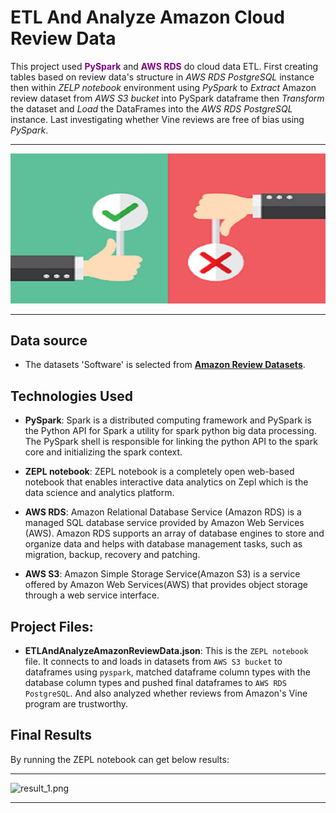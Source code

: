
# ETL And Analyze Amazon Cloud Review Data

This project used <span style="color:purple;">**PySpark**</span> and <span style="color:purple;">**AWS RDS**</span> do cloud data ETL. First creating tables based on review data's structure in *AWS RDS PostgreSQL* instance then within *ZELP notebook* environment using *PySpark* to *Extract* Amazon review dataset from *AWS S3 bucket* into PySpark dataframe then *Transform* the dataset and *Load* the DataFrames into the *AWS RDS PostgreSQL* instance. Last investigating whether Vine reviews are free of bias using *PySpark*.

- - -

![AmazonReview.jpg](assets/image1.png)

- - -


## Data source  

* The datasets 'Software' is selected from  [**Amazon Review Datasets**](https://s3.amazonaws.com/amazon-reviews-pds/tsv/index.txt). 


## Technologies Used

*  **PySpark**:  Spark is a distributed computing framework and PySpark is the Python API for Spark a utility for spark python big data processing. The PySpark shell is responsible for linking the python API to the spark core and initializing the spark context. 

*  **ZEPL notebook**: ZEPL notebook is a completely open web-based notebook that enables interactive data analytics on Zepl which is the data science and analytics platform. 

*  **AWS RDS**: Amazon Relational Database Service (Amazon RDS) is a managed SQL database service provided by Amazon Web Services (AWS). Amazon RDS supports an array of database engines to store and organize data and helps with database management tasks, such as migration, backup, recovery and patching. 

*  **AWS S3**: Amazon Simple Storage Service(Amazon S3) is a service offered by Amazon Web Services(AWS) that provides object storage through a web service interface.   


## Project Files:

* **ETLAndAnalyzeAmazonReviewData.json**: This is the `ZEPL notebook` file. It connects to and loads in datasets from `AWS S3 bucket` to dataframes using `pyspark`, matched dataframe column types with the database column types and pushed final dataframes to `AWS RDS PostgreSQL`. And also analyzed whether reviews from Amazon's Vine program are trustworthy.



## Final Results

By running the ZEPL notebook can get below results: 

- - -

![result_1.png](assets/CloudETLRun1.gif)


- - -
